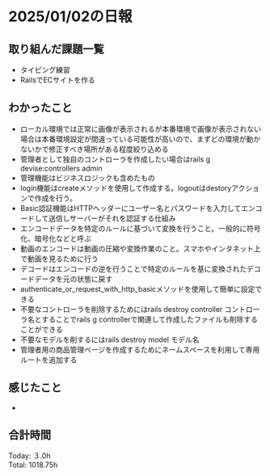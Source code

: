 # 2025/01/02の日報
## 取り組んだ課題一覧
* タイピング練習
*  RailsでECサイトを作る
## わかったこと
* ローカル環境では正常に画像が表示されるが本番環境で画像が表示されない場合は本番環境設定が間違っている可能性が高いので、まずどの環境が動かないかで修正すべき場所がある程度絞り込める
* 管理者として独自のコントローラを作成したい場合はrails g devise:controllers admin
* 管理機能はビジネスロジックも含めたもの
*  login機能はcreateメソッドを使用して作成する。logoutはdestoryアクションで作成を行う。
*  Basic認証機能はHTTPヘッダーにユーザー名とパスワードを入力してエンコードして送信しサーバーがそれを認証する仕組み
  *  エンコードデータを特定のルールに基づいて変換を行うこと。一般的に符号化、暗号化などと呼ぶ
  *  動画のエンコードは動画の圧縮や変換作業のこと。スマホやインタネット上で動画を見るために行う
  *  デコードはエンコードの逆を行うことで特定のルールを基に変換されたデコードデータを元の状態に戻す
  *  authenticate_or_request_with_http_basicメソッドを使用して簡単に設定できる
* 不要なコントローラを削除するためにはrails destroy controller コントローラ名とすることでrails g controllerで関連して作成したファイルも削除することができる
* 不要なモデルを削するにはrails destroy model モデル名
* 管理者用の商品管理ページを作成するためにネームスペースを利用して専用ルートを追加する
## 感じたこと
* 
## 合計時間 
Today: ３.0h<br>
Total: 1018.75h
